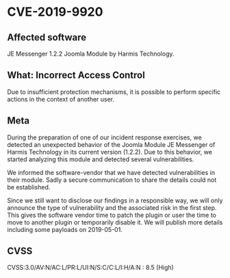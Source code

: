 # CVE-2019-9920

## Affected software
JE Messenger 1.2.2 Joomla Module by Harmis Technology.

## What: Incorrect Access Control
Due to insufficient protection mechanisms, it is possible to perform specific actions in the context of another user. 

## Meta
During the preparation of one of our incident response exercises, we detected an unexpected behavior of the Joomla Module JE Messenger of Harmis Technology in its current version (1.2.2). Due to this behavior, we started analyzing this module and detected several vulnerabilities.

We informed the software-vendor that we have detected vulnerabilities in their module. Sadly a secure communication to share the details could not be established.

Since we still want to disclose our findings in a responsible way, we will only announce the type of vulnerability and the associated risk in the first step. This gives the software vendor time to patch the plugin or user the time to move to another plugin or temporarily disable it. We will publish more details including some payloads on 2019-05-01.

## CVSS
CVSS:3.0/AV:N/AC:L/PR:L/UI:N/S:C/C:L/I:H/A:N : 8.5 (High)
